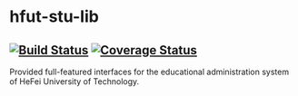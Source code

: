 # hfut-stu-lib
[![Build Status](https://travis-ci.org/evilerliang/hfut-stu-lib.svg?branch=master)](https://travis-ci.org/evilerliang/hfut-stu-lib)
[![Coverage Status](https://coveralls.io/repos/evilerliang/hfut-stu-lib/badge.svg?branch=master&service=github)](https://coveralls.io/github/evilerliang/hfut-stu-lib?branch=master)
----

Provided full-featured interfaces for the educational administration system of HeFei University of Technology.
